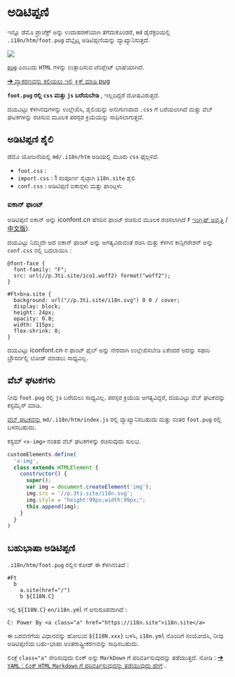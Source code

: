 # ಅಡಿಟಿಪ್ಪಣಿ

ಇನ್ನೂ ಡೆಮೊ ಪ್ರಾಜೆಕ್ಟ್ ಅನ್ನು ಉದಾಹರಣೆಯಾಗಿ ತೆಗೆದುಕೊಂಡರೆ, `md` ಡೈರೆಕ್ಟರಿಯಲ್ಲಿ `.i18n/htm/foot.pug` ವೆಬ್ಸೈಟ್ನ ಅಡಿಟಿಪ್ಪಣಿಯನ್ನು ವ್ಯಾಖ್ಯಾನಿಸುತ್ತದೆ.

![](https://p.3ti.site/1721286077.avif)

[`pug`](https://pugjs.org) ಎಂಬುದು `HTML` ಗಳನ್ನು ಉತ್ಪಾದಿಸುವ ಟೆಂಪ್ಲೇಟ್ ಭಾಷೆಯಾಗಿದೆ.

[➔ ವ್ಯಾಕರಣವನ್ನು ಕಲಿಯಲು ಇಲ್ಲಿ ಕ್ಲಿಕ್ ಮಾಡಿ pug](https://pugjs.org)

**`foot.pug` ರಲ್ಲಿ `css` ಮತ್ತು `js` ಬರೆಯಬೇಡಿ** , ಇಲ್ಲದಿದ್ದರೆ ದೋಷವಿರುತ್ತದೆ.

ದಯವಿಟ್ಟು ಕೆಳಗಿನವುಗಳನ್ನು ಉಲ್ಲೇಖಿಸಿ, ಶೈಲಿಯನ್ನು ಅನುಗುಣವಾದ `.css` ಗೆ ಬರೆಯಲಾಗಿದೆ ಮತ್ತು ವೆಬ್ ಘಟಕಗಳನ್ನು ರಚಿಸುವ ಮೂಲಕ ಪರಸ್ಪರ ಕ್ರಿಯೆಯನ್ನು ಸಾಧಿಸಲಾಗುತ್ತದೆ.

## ಅಡಿಟಿಪ್ಪಣಿ ಶೈಲಿ

ಡೆಮೊ ಯೋಜನೆಯಲ್ಲಿ `md/.i18n/htm` ಅಡಿಯಲ್ಲಿ ಮೂರು `css` ಫೈಲ್ಗಳಿವೆ.

* `foot.css` :
* `import.css` : 1 ಸಂಪೂರ್ಣ ಸೈಟ್ಗಾಗಿ `i18n.site` ಶೈಲಿ
* `conf.css` : ಅಡಿಟಿಪ್ಪಣಿ ಐಕಾನ್ಗಳು ಮತ್ತು ಫಾಂಟ್ಗಳು

### ಐಕಾನ್ ಫಾಂಟ್

ಅಡಿಟಿಪ್ಪಣಿ ಐಕಾನ್ ಅನ್ನು iconfont.cn ಹೆಸರಿನ ಫಾಂಟ್ ರಚಿಸುವ ಮೂಲಕ ರಚಿಸಲಾಗಿದೆ `F` [ಇಂಗ್ಲಿಷ್ ಆವೃತ್ತಿ](https://www.iconfont.cn/?lang=en-us) /[中文版](https://www.iconfont.cn/?lang=zh)).

ದಯವಿಟ್ಟು ನಿಮ್ಮದೇ ಆದ ಐಕಾನ್ ಫಾಂಟ್ ಅನ್ನು ಅಗತ್ಯವಿರುವಂತೆ ರಚಿಸಿ ಮತ್ತು ಕೆಳಗಿನ ಕಾನ್ಫಿಗರೇಶನ್ ಅನ್ನು `conf.css` ನಲ್ಲಿ ಬದಲಾಯಿಸಿ :

```
@font-face {
  font-family: "F";
  src: url(//p.3ti.site/ico1.woff2) format("woff2");
}

#Ft>b>a.site {
  background: url("//p.3ti.site/i18n.svg") 0 0 / cover;
  display: block;
  height: 24px;
  opacity: 0.8;
  width: 115px;
  flex-shrink: 0;
}
```

ದಯವಿಟ್ಟು iconfont.cn ನ ಫಾಂಟ್ ಫೈಲ್ ಅನ್ನು ನೇರವಾಗಿ ಉಲ್ಲೇಖಿಸಬೇಡಿ ಏಕೆಂದರೆ ಅದನ್ನು ಸಫಾರಿ ಬ್ರೌಸರ್ನಲ್ಲಿ ಲೋಡ್ ಮಾಡಲು ಸಾಧ್ಯವಿಲ್ಲ.

## ವೆಬ್ ಘಟಕಗಳು

ನೀವು `foot.pug` ರಲ್ಲಿ `js` ಬರೆಯಲು ಸಾಧ್ಯವಿಲ್ಲ. ಪರಸ್ಪರ ಕ್ರಿಯೆಯ ಅಗತ್ಯವಿದ್ದರೆ, ದಯವಿಟ್ಟು ವೆಬ್ ಘಟಕವನ್ನು ಕಸ್ಟಮೈಸ್ ಮಾಡಿ.

[ವೆಬ್ ಘಟಕವನ್ನು](https://www.freecodecamp.org/news/build-your-first-web-component/) `md/.i18n/htm/index.js` ರಲ್ಲಿ ವ್ಯಾಖ್ಯಾನಿಸಬಹುದು ಮತ್ತು ನಂತರ `foot.pug` ರಲ್ಲಿ ಬಳಸಬಹುದು.

ಕಸ್ಟಮ್ `<x-img>` ನಂತಹ ವೆಬ್ ಘಟಕಗಳನ್ನು ರಚಿಸುವುದು ಸುಲಭ.

```js
customElements.define(
  'x-img',
  class extends HTMLElement {
    constructor() {
      super();
      var img = document.createElement('img');
      img.src = '//p.3ti.site/i18n.svg';
      img.style = "height:99px;width:99px;";
      this.append(img);
    }
  }
)
```

## ಬಹುಭಾಷಾ ಅಡಿಟಿಪ್ಪಣಿ

`.i18n/htm/foot.pug` ರಲ್ಲಿನ ಕೋಡ್ ಈ ಕೆಳಗಿನಂತಿದೆ :

```
#Ft
  b
    a.site(href="/")
    b ${I18N.C}
```

ಇಲ್ಲಿ `${I18N.C}` `en/i18n.yml` ಗೆ ಅನುರೂಪವಾಗಿದೆ :

```
C: Power By <a class="a" href="https://i18n.site">i18n.site</a>
```

ಈ ಬರವಣಿಗೆಯ ವಿಧಾನವನ್ನು ಹೋಲುವ `${I18N.xxx}` ಬಳಸಿ, `i18n.yml` ನೊಂದಿಗೆ ಸಂಯೋಜಿಸಿ, ನೀವು ಅಡಿಟಿಪ್ಪಣಿಯ ಬಹು-ಭಾಷಾ ಅಂತರಾಷ್ಟ್ರೀಕರಣವನ್ನು ಸಾಧಿಸಬಹುದು.

ಲಿಂಕ್ಗೆ `class="a"` ಸೇರಿಸುವುದು ಲಿಂಕ್ ಅನ್ನು `MarkDown` ಗೆ ಪರಿವರ್ತಿಸುವುದನ್ನು ತಡೆಯುತ್ತದೆ. ನೋಡಿ :
 [➔ `YAML` : ಲಿಂಕ್ `HTML` `Markdown` ಗೆ ಪರಿವರ್ತಿಸುವುದನ್ನು ತಡೆಯುವುದು ಹೇಗೆ](/i18/qa#H2) .